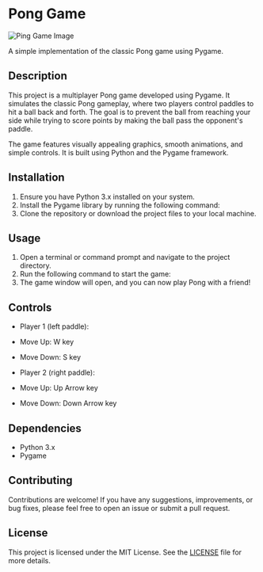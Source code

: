 # Pong Game

![Ping Game Image](https://github.com/Albaraazain/pong-game/assets/65316209/26f9a8a5-38e2-4827-b878-c802c50b99d0)

A simple implementation of the classic Pong game using Pygame.

## Description
This project is a multiplayer Pong game developed using Pygame. It simulates the classic Pong gameplay, where two players control paddles to hit a ball back and forth. The goal is to prevent the ball from reaching your side while trying to score points by making the ball pass the opponent's paddle.

The game features visually appealing graphics, smooth animations, and simple controls. It is built using Python and the Pygame framework.

## Installation
1. Ensure you have Python 3.x installed on your system.
2. Install the Pygame library by running the following command:
3. Clone the repository or download the project files to your local machine.

## Usage
1. Open a terminal or command prompt and navigate to the project directory.
2. Run the following command to start the game:
3. The game window will open, and you can now play Pong with a friend!

## Controls
- Player 1 (left paddle):
- Move Up: W key
- Move Down: S key

- Player 2 (right paddle):
- Move Up: Up Arrow key
- Move Down: Down Arrow key

## Dependencies
- Python 3.x
- Pygame

## Contributing
Contributions are welcome! If you have any suggestions, improvements, or bug fixes, please feel free to open an issue or submit a pull request.

## License
This project is licensed under the MIT License. See the [LICENSE](LICENSE) file for more details.
